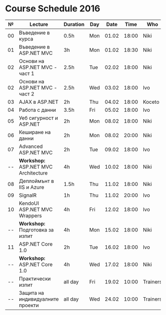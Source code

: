 ﻿# Course Schedule 2016
| №  | Lecture                                | Duration | Day | Date  | Time  | Who      |
|----|----------------------------------------|----------|-----|-------|-------|----------|
| 00 | Въведение в курса                      | 0.5h     | Mon | 01.02 | 18:00 | Niki     |
| 01 | Въведение в ASP.NET MVC                | 3h       | Mon | 01.02 | 18:30 | Niki     |
| 02 | Основи на ASP.NET MVC - част 1         | 2.5h     | Tue | 02.02 | 18:00 | Niki     |
| 02 | Основи на ASP.NET MVC - част 2         | 2.5h     | Wed | 03.02 | 18:00 | Ivo      |
| 03 | AJAX в ASP.NET                         | 2h       | Thu | 04.02 | 18:00 | Koceto   |
| 04 | Работа с данни                         | 3.5h     | Fri | 05.02 | 18:00 | Ivo      |
| 05 | Уеб сигурност и ASP.NET                | 2h       | Mon | 08.02 | 18:00 | Niki     |
| 06 | Кеширане на данни                      | 2h       | Mon | 08.02 | 20:00 | Niki     |
| 07 | Advanced ASP.NET MVC                   | 2h       | Tue | 09.02 | 18:00 | Ivo      |
| -- | **Workshop:** ASP.NET MVC Architecture | 4h       | Wed | 10.02 | 18:00 | Niki     |
| 08 | Деплоймънт в IIS и Azure               | 1.5h     | Thu | 11.02 | 18:00 | Niki     |
| 09 | SignalR                                | 1h       | Thu | 11.02 | 20:00 | Ivo      |
| 10 | KendoUI ASP.NET MVC Wrappers           | 4h       | Fri | 12.02 | 18:00 | Ivo      |
| -- | **Workshop:** Подготовка за изпит      | 4h       | Mon | 15.02 | 18:00 | Niki     |
| 11 | ASP.NET Core 1.0                       | 2h       | Tue | 16.02 | 18:00 | Ivo      |
| -- | **Workshop:** ASP.NET Core 1.0         | 4h       | Wed | 17.02 | 18:00 | Niki     |
| -- | Практически изпит                      | all day  | Fri | 19.02 | 10:00 | Trainers |
| -- | Защита на индивидуалните проекти       | all day  | Wed | 24.02 | 10:00 | Trainers |

